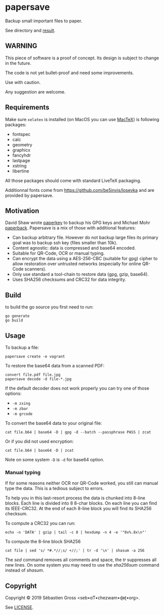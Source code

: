 # papersave

Backup small important files to paper.

See [](examples) directory and [result](examples/vagrant.pdf).


## WARNING

This piece of software is a proof of concept. Its design is subject to
change in the future.

The code is not yet bullet-proof and need some improvements.

Use with caution.

Any suggestion are welcome.


## Requirements

Make sure `xelatex` is installed (on MacOS you can use
[MacTeX](http://www.tug.org/mactex/)) is following packages:

* fontspec
* calc
* geometry
* graphicx
* fancyhdr
* lastpage
* xstring
* libertine

All those packages should come with standard LiveTeX packaging.

Additionnal fonts come from https://github.com/be5invis/Iosevka and are
provided by papersave.

## Motivation

David Shaw wrote [paperkey](https://www.jabberwocky.com/software/paperkey/)
to backup his GPG keys and Michael Mohr
[paperback](http://ollydbg.de/Paperbak/). Papersave is a mix of those with
additional features:

* Can backup arbitrary file. However do not backup large files its primary
  goal was to backup ssh key (files smaller than 10k).
* Content agnostic: data is compressed and base64 encoded.
* Suitable for QR-Code, OCR or manual typing.
* Can encrypt the data using a AES-256-CBC (suitable for gpg) cipher to
  allow restoration over untrusted networks (especially for online QR-Code
  scanners).
* Only use standard a tool-chain to restore data (gpg, gzip, base64).
* Uses SHA256 checksums and CRC32 for data integrity.

## Build

to build the go source you first need to run:

```
go generate
go build
```

## Usage

To backup a file:

```
papersave create -e vagrant
```

To restore the base64 data from a scanned PDF:

```
convert file.pdf file.jpg
papersave decode -d file-*.jpg
```

If the default decoder does not work properly you can try one of those
options:

* `-m zxing`
* `-m zbar`
* `-m grcode`

To convert the base64 data to your original file:

```
cat file.b64 | base64 -D | gpg -d --batch --passphrase PASS | zcat
```

Or if you did not used encryption:

```
cat file.b64 | base64 -D | zcat
```

Note on some system `-D` is `-d` for base64 option.


### Manual typing

If for some reasons neither OCR nor QR-Code worked, you still can manual
type the data. This is a tedious subject to errors.

To help you in this last-resort process the data is chunked into 8-line
blocks. Each line is divided into 8 8-char blocks. On each line you can find
its IEEE-CRC32. At the end of each 8-line block you will find its SHA256
checksum.

To compute a CRC32 you can run:

```
echo -n 'DATA' | gzip | tail -c 8 | hexdump -n 4 -e '"0x%.8x\n"'
```

To compute the 8-line block SHA256

```
cat file | sed 's/ *#.*//;s/ +//;' | tr -d '\n' | shasum -a 256
```

The *sed* command removes all comments and space, the *tr* suppresses all
new lines. On some system you may need to use the *sha256sum* command
instead of *shasum*.



## Copyright

Copyright © 2019 Sébastien Gross <seb•ɑƬ•chezwam•ɖɵʈ•org>.

See [LICENSE](LICENSE).
